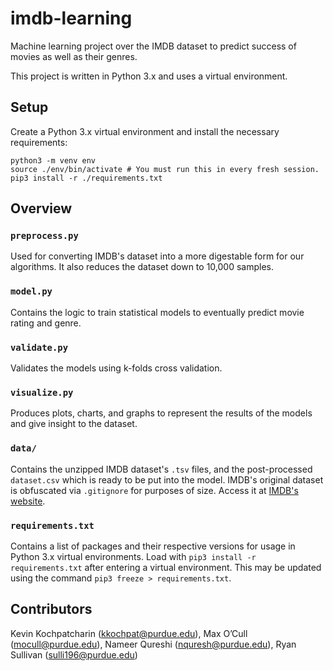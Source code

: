 # imdb-learning
Machine learning project over the IMDB dataset to predict success of movies as well as their genres.

This project is written in Python 3.x and uses a virtual environment.

## Setup
Create a Python 3.x virtual environment and install the necessary requirements:
```
python3 -m venv env
source ./env/bin/activate # You must run this in every fresh session.
pip3 install -r ./requirements.txt
```

## Overview

### `preprocess.py`
Used for converting IMDB's dataset into a more digestable form for our algorithms. It also reduces the dataset down to 10,000 samples.

### `model.py`
Contains the logic to train statistical models to eventually predict movie rating and genre.

### `validate.py`
Validates the models using k-folds cross validation.

### `visualize.py`
Produces plots, charts, and graphs to represent the results of the models and give insight to the dataset.

### `data/`
Contains the unzipped IMDB dataset's `.tsv` files, and the post-processed `dataset.csv` which is ready to be put into the model. IMDB's original dataset is obfuscated via `.gitignore` for purposes of size. Access it at [IMDB's website](https://www.imdb.com/interfaces/).

### `requirements.txt`
Contains a list of packages and their respective versions for usage in Python 3.x virtual environments. Load with `pip3 install -r requirements.txt` after entering a virtual environment. This may be updated using the command `pip3 freeze > requirements.txt`.

## Contributors
Kevin Kochpatcharin (kkochpat@purdue.edu), Max O’Cull (mocull@purdue.edu), Nameer Qureshi (nquresh@purdue.edu), Ryan Sullivan (sulli196@purdue.edu)

